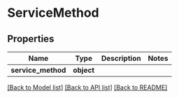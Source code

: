# ServiceMethod

## Properties
Name | Type | Description | Notes
------------ | ------------- | ------------- | -------------
**service_method** | **object** |  | 

[[Back to Model list]](../README.md#documentation-for-models) [[Back to API list]](../README.md#documentation-for-api-endpoints) [[Back to README]](../README.md)

